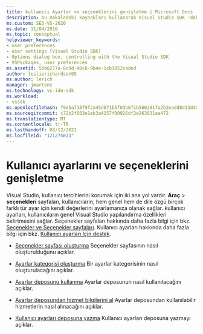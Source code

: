 ```yaml
---
title: kullanıcı Ayarlar ve seçeneklerini genişletme | Microsoft Docs
description: bu makaledeki kaynakları kullanarak Visual Studio SDK 'daki kullanıcı ayarlarını ve seçenekleri genişletme hakkında bilgi edinin.
ms.custom: SEO-VS-2020
ms.date: 11/04/2016
ms.topic: conceptual
helpviewer_keywords:
- user preferences
- user settings [Visual Studio SDK]
- Options dialog box, controlling with the Visual Studio SDK
- VSPackages, user preferences
ms.assetid: 5bb6277a-8c9d-48c8-9b4e-1cb3052caded
author: leslierichardson95
ms.author: lerich
manager: jmartens
ms.technology: vs-ide-sdk
ms.workload:
- vssdk
ms.openlocfilehash: f9e5a718f9f2a45d071b5f03b6fcb5602817a2b2eadd8d33d404c7d702bbf13f
ms.sourcegitcommit: c72b2f603e1eb3a4157f00926df2e263831ea472
ms.translationtype: MT
ms.contentlocale: tr-TR
ms.lasthandoff: 08/12/2021
ms.locfileid: "121275833"
---
```

# <a name="extend-user-settings-and-options"></a>Kullanıcı ayarlarını ve seçeneklerini genişletme
Visual Studio, kullanıcı tercihlerini korumak için iki ana yol vardır. **Araç**  >  **seçenekleri** sayfaları, kullanıcıların, hem genel hem de dile özgü birçok farklı tür ayar için kendi değerlerini ayarlamanıza olanak sağlar. kullanıcı ayarları, kullanıcıların genel Visual Studio yapılandırma özellikleri belirtmesini sağlar. Seçenekler sayfaları hakkında daha fazla bilgi için bkz. [Seçenekler ve Seçenekler sayfaları](../extensibility/internals/options-and-options-pages.md). Kullanıcı ayarları hakkında daha fazla bilgi için bkz. [Kullanıcı ayarları Için destek](../extensibility/internals/support-for-user-settings.md).

- [Seçenekler sayfası oluşturma](../extensibility/creating-an-options-page.md) Seçenekler sayfasının nasıl oluşturulduğunu açıklar.

- [Ayarlar kategorisi oluşturma](../extensibility/creating-a-settings-category.md) Bir ayarlar kategorisinin nasıl oluşturulacağını açıklar.

- [Ayarlar deposunu kullanma](../extensibility/using-the-settings-store.md) Ayarlar deposunun nasıl kullanılacağını açıklar.

- [Ayarlar deposundan hizmet bilgilerini al](../extensibility/getting-service-information-from-the-settings-store.md) Ayarlar deposundan kullanılabilir hizmetlerin nasıl alınacağını açıklar.

- [Kullanıcı ayarları deposuna yazma](../extensibility/writing-to-the-user-settings-store.md) Kullanıcı ayarları deposuna yazmayı açıklar.
